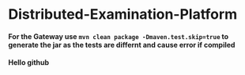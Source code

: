 # Distributed-Examination-Platform


#### For the Gateway use `mvn clean package -Dmaven.test.skip=true` to generate the jar as the tests are differnt and cause error if compiled

#### Hello github